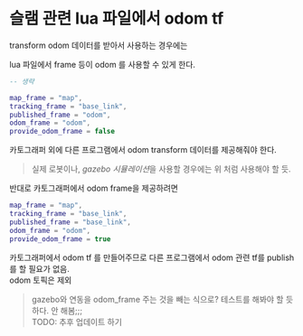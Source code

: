 # 슬램 관련 lua 파일에서 odom tf
transform odom 데이터를 받아서 사용하는 경우에는 

lua 파일에서 frame 등이 odom 를 사용할 수 있게 한다. 
```lua
-- 생략

map_frame = "map",
tracking_frame = "base_link",
published_frame = "odom",
odom_frame = "odom",
provide_odom_frame = false
```

카토그래퍼 외에 다른 프로그램에서 odom transform 데이터를 제공해줘야 한다.   
> 실제 로봇이나, *gazebo 시뮬레이션*을  사용할 경우에는 위 처럼 사용해야 할 듯. 


반대로 카토그래퍼에서 odom frame을 제공하려면
```lua
map_frame = "map",
tracking_frame = "base_link",
published_frame = "base_link",
odom_frame = "odom",
provide_odom_frame = true
```

카토그래퍼에서 odom tf 를 만들어주므로 다른 프로그램에서 odom 관련 tf를 publish를 할 필요가 없음.     
odom 토픽은 제외

> gazebo와 연동을 odom_frame 주는 것을 빼는 식으로? 테스트를 해봐야 할 듯 하다. 안 해봄;;;   
TODO: 추후 업데이트 하기
